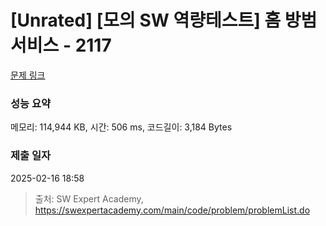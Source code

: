 # [Unrated] [모의 SW 역량테스트] 홈 방범 서비스 - 2117 

[문제 링크](https://swexpertacademy.com/main/code/problem/problemDetail.do?contestProbId=AV5V61LqAf8DFAWu) 

### 성능 요약

메모리: 114,944 KB, 시간: 506 ms, 코드길이: 3,184 Bytes

### 제출 일자

2025-02-16 18:58



> 출처: SW Expert Academy, https://swexpertacademy.com/main/code/problem/problemList.do